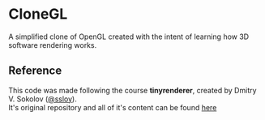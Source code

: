 # CloneGL
A simplified clone of OpenGL created with the intent of learning how 3D software rendering works.

## Reference
This code was made following the course **tinyrenderer**, created by Dmitry V. Sokolov ([@ssloy](https://github.com/ssloy)).  
It's original repository and all of it's content can be found [here](https://github.com/ssloy/tinyrenderer/wiki/Lesson-0:-getting-started)
